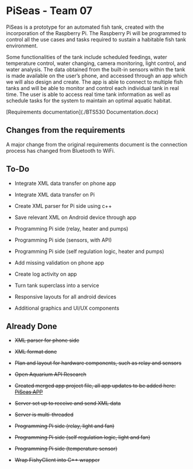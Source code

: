 # PiSeas - Team 07

PiSeas is a prototype for an automated fish tank, created with the incorporation of the Raspberry Pi. The Raspberry Pi will be programmed to control all the use cases and tasks required to sustain a habitable fish tank environment. 

Some functionalities of the tank include scheduled feedings, water temperature control, water changing, camera monitoring, light control, and water analysis. The data obtained from the built-in sensors within the tank is made available on the user’s phone, and accessed through an app which we will also design and create. The app is able to connect to multiple fish tanks and will be able to monitor and control each individual tank in real time. The user is able to access real time tank information as well as schedule tasks for the system to maintain an optimal aquatic habitat. 

[Requirements documentation](./BTS530 Documentation.docx)

## Changes from the requirements 
A major change from the original requirements document is the connection process has changed from Bluetooth to WiFi. 


## To-Do
* Integrate XML data transfer on phone app
* Integrate XML data transfer on Pi  
* Create XML parser for Pi side using c++ 
* Save relevant XML on Android device through app  

* Programming Pi side (relay, heater and pumps)
* Programming Pi side (sensors, with API)
* Programming Pi side (self regulation logic, heater and pumps)  

* Add missing validation on phone app   
* Create log activity on app
* Turn tank superclass into a service 
* Responsive layouts for all android devices 
* Additional graphics and UI/UX components


## Already Done
* ~~XML parser for phone side~~  
* ~~XML format done~~  

* ~~Plan and layout for hardware components, such as relay and sensors~~
* ~~Open Aquarium API Research~~  

* ~~Created merged app project file, all app updates to be added here: [PiSeas APP](./PiSeas-AndroidAPP)~~  

* ~~Server set up to receive and send XML data~~  
* ~~Server is multi-threaded~~  
* ~~Programming Pi side (relay, light and fan)~~  
* ~~Programming Pi side (self regulation logic, light and fan)~~  
* ~~Programming Pi side (temperature sensor)~~  

* ~~Wrap FishyClient into C++ wrapper~~  
